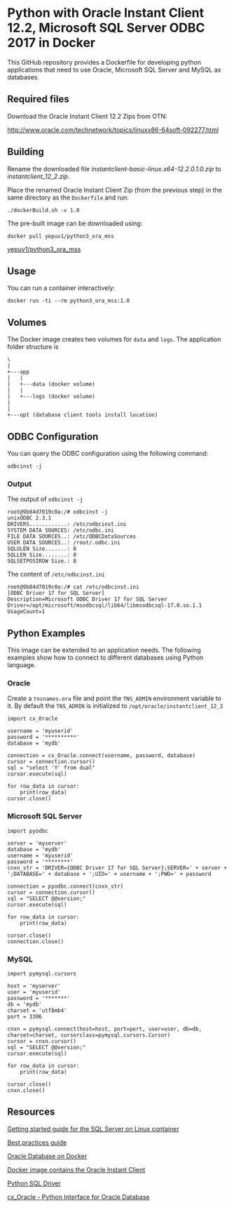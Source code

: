 
# Python with Oracle Instant Client 12.2, Microsoft SQL Server ODBC 2017 in Docker

This GitHub repository provides a Dockerfile for developing python applications that need to use Oracle, Microsoft SQL Server and MySQL as databases. 

## Required files

Download the Oracle Instant Client 12.2 Zips from OTN:

http://www.oracle.com/technetwork/topics/linuxx86-64soft-092277.html


## Building

Rename the downloaded file *instantclient-basic-linux.x64-12.2.0.1.0.zip* to *instantclient_12_2.zip*.

Place the renamed Oracle Instant Client Zip (from the previous step) in the
same directory as the `Dockerfile` and run:

```
./dockerBuild.sh -v 1.0
```

The pre-built image can be downloaded using:

```
docker pull yepuv1/python3_ora_mss
```

[yepuv1/python3_ora_mss](https://cloud.docker.com/swarm/yepuv1/repository/docker/yepuv1/python3_ora_mss)




## Usage

You can run a container interactively:

```
docker run -ti --rm python3_ora_mss:1.0
```

## Volumes

The Docker image creates two volumes for ```data``` and ```logs```. The application folder structure is

```
\
|
+---app
|   |
|   +---data (docker volume)
|   |
|   +---logs (docker volume)
| 
|
+---opt (database client tools install location)

```

## ODBC Configuration 

You can query the ODBC configuration using the following command:

```
odbcinst -j
```
### Output

The output of ``odbcinst -j``

```
root@9b84d7019c0a:/# odbcinst -j
unixODBC 2.3.1
DRIVERS............: /etc/odbcinst.ini
SYSTEM DATA SOURCES: /etc/odbc.ini
FILE DATA SOURCES..: /etc/ODBCDataSources
USER DATA SOURCES..: /root/.odbc.ini
SQLULEN Size.......: 8
SQLLEN Size........: 8
SQLSETPOSIROW Size.: 8
```

The content of ``/etc/odbcinst.ini``

```
root@9b84d7019c0a:/# cat /etc/odbcinst.ini
[ODBC Driver 17 for SQL Server]
Description=Microsoft ODBC Driver 17 for SQL Server
Driver=/opt/microsoft/msodbcsql/lib64/libmsodbcsql-17.0.so.1.1
UsageCount=1
```

## Python Examples

This image can be extended to an application needs. The following examples show how to connect to different databases using Python language.

### Oracle

Create a ```tnsnames.ora``` file and point the ```TNS_ADMIN``` environment variable to it. By default the ```TNS_ADMIN``` is initialized to ```/opt/oracle/instantclient_12_2```

```
import cx_Oracle

username = 'myuserid'
password = '**********'
database = 'mydb'

connection = cx_Oracle.connect(username, password, database)
cursor = connection.cursor()
sql = "select 'Y' from dual"
cursor.execute(sql)

for row_data in cursor:
    print(row_data)
cursor.close()
```

### Microsoft SQL Server

```
import pyodbc

server = 'myserver'
database = 'mydb'
username = 'myuserid'
password = '********'
cnxn_str = 'DRIVER={ODBC Driver 17 for SQL Server};SERVER=' + server + ';DATABASE=' + database + ';UID=' + username + ';PWD=' + password

connection = pyodbc.connect(cnxn_str)
cursor = connection.cursor()
sql = "SELECT @@version;"
cursor.execute(sql)

for row_data in cursor:
    print(row_data)

cursor.close()
connection.close()
```

### MySQL

```
import pymysql.cursors

host = 'myserver'
user = 'myuserid'
password = '*******'
db = 'mydb'
charset = 'utf8mb4'
port = 3306

cnxn = pymysql.connect(host=host, port=port, user=user, db=db, charset=charset, cursorclass=pymysql.cursors.Cursor)
cursor = cnxn.cursor()
sql = "SELECT @@version;"
cursor.execute(sql)

for row_data in cursor: 
    print(row_data)
    
cursor.close()
cnxn.close()
```

## Resources

[Getting started guide for the SQL Server on Linux container](https://docs.microsoft.com/en-us/sql/linux/quickstart-install-connect-docker)

[Best practices guide](https://docs.microsoft.com/en-us/sql/linux/sql-server-linux-configure-docker)

[Oracle Database on Docker](https://github.com/oracle/docker-images/tree/master/OracleDatabase)

[Docker image contains the Oracle Instant Client](https://github.com/oracle/docker-images/tree/master/OracleInstantClient)

[Python SQL Driver](https://docs.microsoft.com/en-us/sql/connect/python/python-driver-for-sql-server)

[cx_Oracle - Python Interface for Oracle Database](https://oracle.github.io/python-cx_Oracle/)
